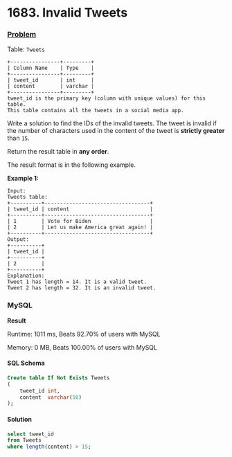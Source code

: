 # 1683. Invalid Tweets

### [Problem](https://leetcode.com/problems/invalid-tweets/description/)

Table: `Tweets`

```
+----------------+---------+
| Column Name    | Type    |
+----------------+---------+
| tweet_id       | int     |
| content        | varchar |
+----------------+---------+
tweet_id is the primary key (column with unique values) for this table.
This table contains all the tweets in a social media app.
```

Write a solution to find the IDs of the invalid tweets. The tweet is invalid if the number of characters used in the content of the tweet is **strictly greater** than `15`.

Return the result table in **any order**.

The result format is in the following example.

**Example 1:**

```
Input: 
Tweets table:
+----------+----------------------------------+
| tweet_id | content                          |
+----------+----------------------------------+
| 1        | Vote for Biden                   |
| 2        | Let us make America great again! |
+----------+----------------------------------+
Output: 
+----------+
| tweet_id |
+----------+
| 2        |
+----------+
Explanation: 
Tweet 1 has length = 14. It is a valid tweet.
Tweet 2 has length = 32. It is an invalid tweet.
```

### MySQL

**Result**

Runtime: 1011 ms, Beats 92.70% of users with MySQL

Memory: 0 MB, Beats 100.00% of users with MySQL

#### SQL Schema

```sql
Create table If Not Exists Tweets
(
    tweet_id int,
    content  varchar(50)
);
```

#### Solution

```sql
select tweet_id
from Tweets
where length(content) > 15;
```
